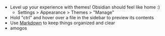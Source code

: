 - Level up your experience with themes! Obsidian should feel like home :)
	- Settings > Appearance > Themes > "Manage"
- Hold "ctrl" and hover over a file in the sidebar to preview its contents
- Use [Markdown](https://www.markdownguide.org/tools/obsidian/) to keep things organized and clear
- amogos
